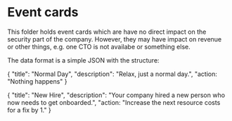 # Event cards

This folder holds event cards which are have no direct impact on the security part of the company.
However, they may have impact on revenue or other things, e.g. one CTO is not availabe or something else.

The data format is a simple JSON with the structure:

{
    "title": "Normal Day",
    "description": "Relax, just a normal day.",
    "action: "Nothing happens"
}

{
    "title": "New Hire",
    "description": "Your company hired a new person who now needs to get onboarded.",
    "action: "Increase the next resource costs for a fix by 1."
}